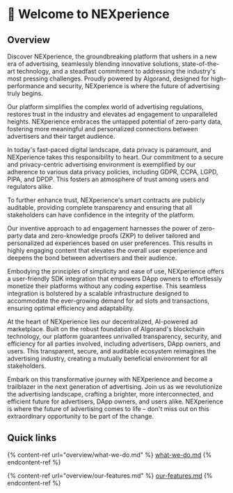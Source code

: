 # 👋 Welcome to NEXperience

## Overview

Discover NEXperience, the groundbreaking platform that ushers in a new era of advertising, seamlessly blending innovative solutions, state-of-the-art technology, and a steadfast commitment to addressing the industry's most pressing challenges. Proudly powered by Algorand, designed for high-performance and security, NEXperience is where the future of advertising truly begins.

Our platform simplifies the complex world of advertising regulations, restores trust in the industry and elevates ad engagement to unparalleled heights. NEXperience embraces the untapped potential of zero-party data, fostering more meaningful and personalized connections between advertisers and their target audience.

In today's fast-paced digital landscape, data privacy is paramount, and NEXperience takes this responsibility to heart. Our commitment to a secure and privacy-centric advertising environment is exemplified by our adherence to various data privacy policies, including GDPR, CCPA, LGPD, PIPA, and DPDP. This fosters an atmosphere of trust among users and regulators alike.

To further enhance trust, NEXperience's smart contracts are publicly auditable, providing complete transparency and ensuring that all stakeholders can have confidence in the integrity of the platform.

Our inventive approach to ad engagement harnesses the power of zero-party data and zero-knowledge proofs (ZKP) to deliver tailored and personalized ad experiences based on user preferences. This results in highly engaging content that elevates the overall user experience and deepens the bond between advertisers and their audience.

Embodying the principles of simplicity and ease of use, NEXperience offers a user-friendly SDK integration that empowers DApp owners to effortlessly monetize their platforms without any coding expertise. This seamless integration is bolstered by a scalable infrastructure designed to accommodate the ever-growing demand for ad slots and transactions, ensuring optimal efficiency and adaptability.

At the heart of NEXperience lies our decentralized, AI-powered ad marketplace. Built on the robust foundation of Algorand's blockchain technology, our platform guarantees unrivalled transparency, security, and efficiency for all parties involved, including advertisers, DApp owners, and users. This transparent, secure, and auditable ecosystem reimagines the advertising industry, creating a mutually beneficial environment for all stakeholders.

Embark on this transformative journey with NEXperience and become a trailblazer in the next generation of advertising. Join us as we revolutionize the advertising landscape, crafting a brighter, more interconnected, and efficient future for advertisers, DApp owners, and users alike. NEXperience is where the future of advertising comes to life – don't miss out on this extraordinary opportunity to be part of the change.

## Quick links

{% content-ref url="overview/what-we-do.md" %}
[what-we-do.md](overview/what-we-do.md)
{% endcontent-ref %}

{% content-ref url="overview/our-features.md" %}
[our-features.md](overview/our-features.md)
{% endcontent-ref %}

